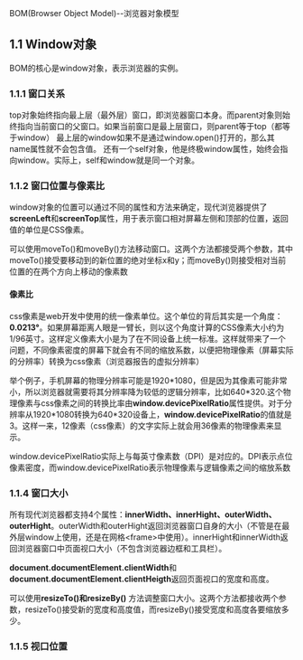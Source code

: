 BOM(Browser Object Model)--浏览器对象模型

## 1.1 Window对象

BOM的核心是window对象，表示浏览器的实例。

### 1.1.1 窗口关系

top对象始终指向最上层（最外层）窗口，即浏览器窗口本身。而parent对象则始终指向当前窗口的父窗口。如果当前窗口是最上层窗口，则parent等于top（都等于window）
最上层的window如果不是通过window.open()打开的，那么其name属性就不会包含值。
还有一个self对象，他是终极window属性，始终会指向window。实际上，self和window就是同一个对象。

### 1.1.2 窗口位置与像素比

window对象的位置可以通过不同的属性和方法来确定，现代浏览器提供了**screenLeft**和**screenTop**属性，用于表示窗口相对屏幕左侧和顶部的位置，返回值的单位是CSS像素。

可以使用moveTo()和moveBy()方法移动窗口。这两个方法都接受两个参数，其中moveTo()接受要移动到的新位置的绝对坐标x和y；而moveBy()则接受相对当前位置的在两个方向上移动的像素数

#### 像素比

css像素是web开发中使用的统一像素单位。这个单位的背后其实是一个角度：**0.0213°**。如果屏幕距离人眼是一臂长，则以这个角度计算的CSS像素大小约为1/96英寸。这样定义像素大小是为了在不同设备上统一标准。这样就带来了一个问题，不同像素密度的屏幕下就会有不同的缩放系数，以便把物理像素（屏幕实际的分辨率）转换为css像素（浏览器报告的虚拟分辨率）

举个例子，手机屏幕的物理分辨率可能是1920\*1080，但是因为其像素可能非常小，所以浏览器就需要将其分辨率降为较低的逻辑分辨率，比如640\*320.这个物理像素与css像素之间的转换比率由**window.devicePixelRatio**属性提供。对于分辨率从1920\*1080转换为640\*320设备上，**window.devicePixelRatio**的值就是3。这样一来，12像素（css像素）的文字实际上就会用36像素的物理像素来显示。

window.devicePixelRatio实际上与每英寸像素数（DPI）是对应的。DPI表示点位像素密度，而window.devicePixelRatio表示物理像素与逻辑像素之间的缩放系数

### 1.1.4 窗口大小

所有现代浏览器都支持4个属性：**innerWidth、innerHight、outerWidth、outerHight**。outerWidth和outerHight返回浏览器窗口自身的大小（不管是在最外层window上使用，还是在网格\<frame>中使用）。innerHight和innerWidth返回浏览器窗口中页面视口大小（不包含浏览器边框和工具栏）。

**document.documentElement.clientWidth**和**document.documentElement.clientHeigth**返回页面视口的宽度和高度。

可以使用**resizeTo()**和**resizeBy()** 方法调整窗口大小。这两个方法都接收两个参数，resizeTo()接受新的宽度和高度值，而resizeBy()接受宽度和高度各要缩放多少。

### 1.1.5 视口位置

